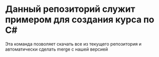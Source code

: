 # Данный репозиторий служит примером для создания курса по C#
Эта команда позволяет скачать все из текущего репозитория и автоматически сделать merge с нашей версией